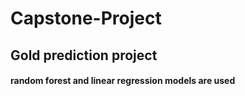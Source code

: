 # Capstone-Project

## Gold prediction project 
#### random forest and linear regression models are used
